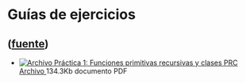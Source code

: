 # Guías de ejercicios
([fuente](https://campus.exactas.uba.ar/course/view.php?id=1057&section=3))
---
  * [ ![Archivo](https://campus.exactas.uba.ar/theme/image.php/magazine/core/1462913092/f/pdf) Práctica 1: Funciones primitivas recursivas y clases PRC  Archivo  ](https://campus.exactas.uba.ar/mod/resource/view.php?id=57214) 134.3Kb documento PDF 

